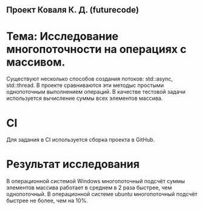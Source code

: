 ## Проект Коваля К. Д. (futurecode)

# Тема: Исследование многопоточности на операциях с массивом.

Существуют несколько способов создания потоков: std::async, std::thread.
В проекте сравниваются эти методыс простыми однопоточным выполнением операций.
В качестве тестовой задачи используется вычисление суммы всех элементов массива.

# CI

Для задания в CI используется сборка проекта в GitHub.

# Результат исследования

В операционной системой Windows многопоточный подсчёт суммы элементов массива работает в среднем в 2 раза быстрее, чем однопоточный.
В операционной системе ubuntu многопоточный подсчёт быстрее не более, чем на 10%.